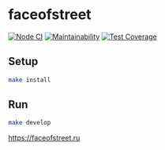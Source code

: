 # faceofstreet
[![Node CI](https://github.com/EdZev/faceofstreet/actions/workflows/nodejs.yml/badge.svg)](https://github.com/EdZev/faceofstreet/actions/workflows/nodejs.yml)
[![Maintainability](https://api.codeclimate.com/v1/badges/ed677249438a9f891b88/maintainability)](https://codeclimate.com/github/EdZev/faceofstreet/maintainability)
[![Test Coverage](https://api.codeclimate.com/v1/badges/ed677249438a9f891b88/test_coverage)](https://codeclimate.com/github/EdZev/faceofstreet/test_coverage)

## Setup

```sh
make install
```

## Run

```sh
make develop
```
https://faceofstreet.ru
